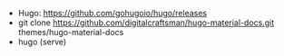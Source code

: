 - Hugo: https://github.com/gohugoio/hugo/releases
- git clone https://github.com/digitalcraftsman/hugo-material-docs.git themes/hugo-material-docs
- hugo (serve)